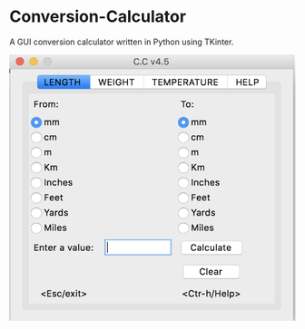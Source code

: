 # Conversion-Calculator


A GUI conversion calculator written in Python using TKinter.

![alt text][image]

[image]: https://github.com/dkoenigs/Conversion-Calculator/blob/master/ConversionCalculator.png "Conversion Calculator"


